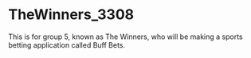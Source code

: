 # TheWinners_3308
This is for group 5, known as The Winners, who will be making a sports betting application called Buff Bets.
